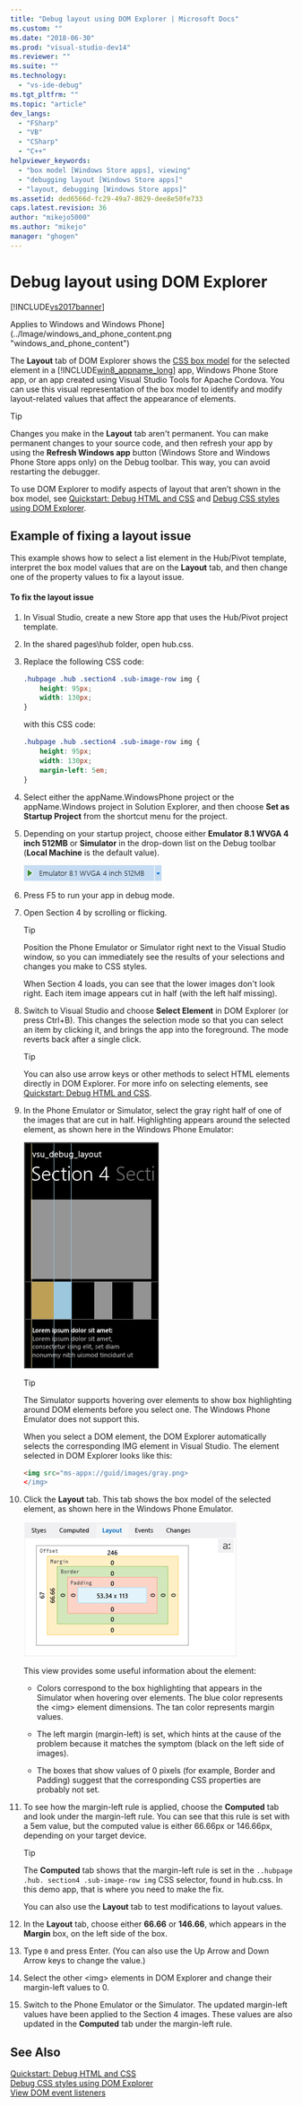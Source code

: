 ```yaml
---
title: "Debug layout using DOM Explorer | Microsoft Docs"
ms.custom: ""
ms.date: "2018-06-30"
ms.prod: "visual-studio-dev14"
ms.reviewer: ""
ms.suite: ""
ms.technology: 
  - "vs-ide-debug"
ms.tgt_pltfrm: ""
ms.topic: "article"
dev_langs: 
  - "FSharp"
  - "VB"
  - "CSharp"
  - "C++"
helpviewer_keywords: 
  - "box model [Windows Store apps], viewing"
  - "debugging layout [Windows Store apps]"
  - "layout, debugging [Windows Store apps]"
ms.assetid: ded6566d-fc29-49a7-8029-dee8e50fe733
caps.latest.revision: 36
author: "mikejo5000"
ms.author: "mikejo"
manager: "ghogen"
---
```

# Debug layout using DOM Explorer
[!INCLUDE[vs2017banner](../includes/vs2017banner.md)]

Applies to Windows and Windows Phone](../Image/windows_and_phone_content.png "windows_and_phone_content")  
  
 The **Layout** tab of DOM Explorer shows the [CSS box model](http://go.microsoft.com/fwlink/?LinkID=238778) for the selected element in a [!INCLUDE[win8_appname_long](../includes/win8-appname-long-md.md)] app, Windows Phone Store app, or an app created using Visual Studio Tools for Apache Cordova. You can use this visual representation of the box model to identify and modify layout-related values that affect the appearance of elements.  
  
> [!TIP]
>  Changes you make in the **Layout** tab aren't permanent. You can make permanent changes to your source code, and then refresh your app by using the **Refresh Windows app** button (Windows Store and Windows Phone Store apps only) on the Debug toolbar. This way, you can avoid restarting the debugger.  
  
 To use DOM Explorer to modify aspects of layout that aren’t shown in the box model, see [Quickstart: Debug HTML and CSS](../debugger/quickstart-debug-html-and-css.md) and [Debug CSS styles using DOM Explorer](../debugger/debug-css-styles-using-dom-explorer.md).  
  
## Example of fixing a layout issue  
 This example shows how to select a list element in the Hub/Pivot template, interpret the box model values that are on the **Layout** tab, and then change one of the property values to fix a layout issue.  
  
#### To fix the layout issue  
  
1.  In Visual Studio, create a new Store app that uses the Hub/Pivot project template.  
  
2.  In the shared pages\hub folder, open hub.css.  
  
3.  Replace the following CSS code:  
  
    ```css  
    .hubpage .hub .section4 .sub-image-row img {  
        height: 95px;  
        width: 130px;  
    }  
    ```  
  
     with this CSS code:  
  
    ```css  
    .hubpage .hub .section4 .sub-image-row img {  
        height: 95px;  
        width: 130px;  
        margin-left: 5em;  
    }  
    ```  
  
4.  Select either the appName.WindowsPhone project or the appName.Windows project in Solution Explorer, and then choose **Set as Startup Project** from the shortcut menu for the project.  
  
5.  Depending on your startup project, choose either **Emulator 8.1 WVGA 4 inch 512MB** or **Simulator** in the drop-down list on the Debug toolbar (**Local Machine** is the default value).  
  
     ![Selecting a debug target](../debugger/media/js-dom-debug-target-emu.png "JS_DOM_Debug_Target_Emu")  
  
6.  Press F5 to run your app in debug mode.  
  
7.  Open Section 4 by scrolling or flicking.  
  
    > [!TIP]
    >  Position the Phone Emulator or Simulator right next to the Visual Studio window, so you can immediately see the results of your selections and changes you make to CSS styles.  
  
     When Section 4 loads, you can see that the lower images don't look right. Each item image appears cut in half (with the left half missing).  
  
8.  Switch to Visual Studio and choose **Select Element** in DOM Explorer (or press Ctrl+B). This changes the selection mode so that you can select an item by clicking it, and brings the app into the foreground. The mode reverts back after a single click.  
  
    > [!TIP]
    >  You can also use arrow keys or other methods to select HTML elements directly in DOM Explorer. For more info on selecting elements, see [Quickstart: Debug HTML and CSS](../debugger/quickstart-debug-html-and-css.md).  
  
9. In the Phone Emulator or Simulator, select the gray right half of one of the images that are cut in half. Highlighting appears around the selected element, as shown here in the Windows Phone Emulator:  
  
     ![Selecting a DOM element](../debugger/media/js-css-layout-select.png "JS_CSS_Layout_Select")  
  
    > [!TIP]
    >  The Simulator supports hovering over elements to show box highlighting around DOM elements before you select one. The Windows Phone Emulator does not support this.  
  
     When you select a DOM element, the DOM Explorer automatically selects the corresponding IMG element in Visual Studio. The element selected in DOM Explorer looks like this:  
  
    ```html  
    <img src="ms-appx://guid/images/gray.png>   
    </img>  
    ```  
  
10. Click the **Layout** tab. This tab shows the box model of the selected element, as shown here in the Windows Phone Emulator.  
  
     ![Layout tab of DOM Explorer](../debugger/media/js-css-layout.png "JS_CSS_Layout")  
  
     This view provides some useful information about the element:  
  
    -   Colors correspond to the box highlighting that appears in the Simulator when hovering over elements. The blue color represents the \<img> element dimensions. The tan color represents margin values.  
  
    -   The left margin (margin-left) is set, which hints at the cause of the problem because it matches the symptom (black on the left side of images).  
  
    -   The boxes that show values of 0 pixels (for example, Border and Padding) suggest that the corresponding CSS properties are probably not set.  
  
11. To see how the margin-left rule is applied, choose the **Computed** tab and look under the margin-left rule. You can see that this rule is set with a 5em value, but the computed value is either 66.66px or 146.66px, depending on your target device.  
  
    > [!TIP]
    >  The **Computed** tab shows that the margin-left rule is set in the `..hubpage .hub. section4 .sub-image-row img` CSS selector, found in hub.css. In this demo app, that is where you need to make the fix.  
  
     You can also use the **Layout** tab to test modifications to layout values.  
  
12. In the **Layout** tab, choose either **66.66** or **146.66**, which appears in the **Margin** box, on the left side of the box.  
  
13. Type `0` and press Enter. (You can also use the Up Arrow and Down Arrow keys to change the value.)  
  
14. Select the other \<img> elements in DOM Explorer and change their margin-left values to 0.  
  
15. Switch to the Phone Emulator or the Simulator. The updated margin-left values have been applied to the Section 4 images. These values are also updated in the **Computed** tab under the margin-left rule.  
  
## See Also  
 [Quickstart: Debug HTML and CSS](../debugger/quickstart-debug-html-and-css.md)   
 [Debug CSS styles using DOM Explorer](../debugger/debug-css-styles-using-dom-explorer.md)   
 [View DOM event listeners](../debugger/view-dom-event-listeners.md)



